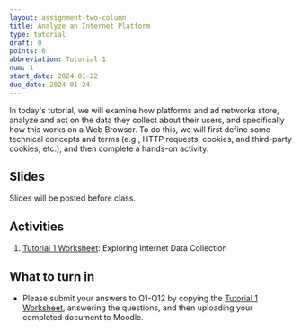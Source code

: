 ```yaml
---
layout: assignment-two-column
title: Analyze an Internet Platform
type: tutorial
draft: 0
points: 6
abbreviation: Tutorial 1
num: 1
start_date: 2024-01-22
due_date: 2024-01-24
---
```


In today's tutorial, we will examine how platforms and ad networks store, analyze and act on the data they collect about their users, and specifically how this works on a Web Browser. To do this, we will first define some technical concepts and terms (e.g., HTTP requests, cookies, and third-party cookies, etc.), and then complete a hands-on activity.


## Slides
Slides will be posted before class.

<!-- * <a href="https://docs.google.com/presentation/d/1ZJ-DD1bpOe8KFd6iiCa0DVDNwcHavm3-usFEG2xWDsg/edit?usp=sharing" target="_blank">Tutorial 1: Background Information</a> -->

## Activities 
1. <a href="https://docs.google.com/document/d/1v2a9n52Mp4_xLErfbHPO5yXrGprEUXbj0awSSKO4eFk/edit?usp=sharing" target="_blank">Tutorial 1 Worksheet</a>: Exploring Internet Data Collection

## What to turn in
* Please submit your answers to Q1-Q12 by copying the <a href="https://docs.google.com/document/d/1v2a9n52Mp4_xLErfbHPO5yXrGprEUXbj0awSSKO4eFk/edit?usp=sharing" target="_blank">Tutorial 1 Worksheet</a>, answering the questions, and then uploading your completed document to Moodle.